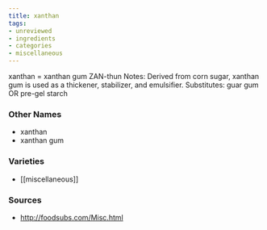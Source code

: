 ```yaml
---
title: xanthan
tags:
- unreviewed
- ingredients
- categories
- miscellaneous
---
```

xanthan = xanthan gum ZAN-thun Notes: Derived from corn sugar, xanthan gum is used as a thickener, stabilizer, and emulsifier. Substitutes: guar gum OR pre-gel starch

### Other Names

* xanthan
* xanthan gum

### Varieties

* [[miscellaneous]]

### Sources
* http://foodsubs.com/Misc.html
